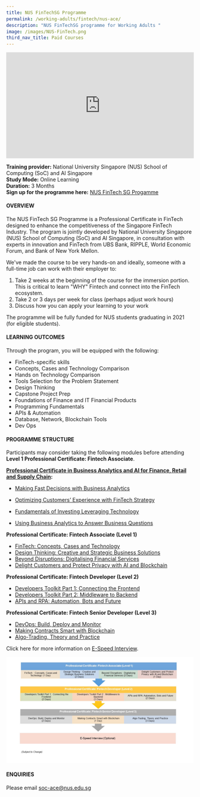 ```yaml
---
title: NUS FinTechSG Programme
permalink: /working-adults/fintech/nus-ace/
description: "NUS FinTechSG programme for Working Adults "
image: /images/NUS-FinTech.png
third_nav_title: Paid Courses
---
```

<div style="max-width: 1280px">
    <div
        style="
            height: 0;
            overflow: hidden;
            position: relative;
            padding-bottom: 56.25%;
        "
    >
        <iframe
            src="https://www.youtube.com/embed/cCoD7kQfiPk"
            height="720"
            width="1280"
            frameborder="0"
            title="YouTube video player"
            allow="accelerometer; autoplay; clipboard-write; encrypted-media; gyroscope; picture-in-picture"
            style="
                top: 0;
                left: 0;
                right: 0;
                bottom: 0;
                height: 100%;
                border: none;
                max-width: 100%;
                position: absolute;
            "
        ></iframe>
    </div>
</div>

**Training provider:** National University Singapore (NUS) School of Computing (SoC) and AI Singapore<br>
**Study Mode:** Online Learning   
**Duration:** 3 Months <br>
**Sign up for the programme here:** [NUS FinTech SG Progamme](https://ace.nus.edu.sg/nus-fintech-sg-programme/)

#### **OVERVIEW**

The NUS FinTech SG Programme is a Professional Certificate in FinTech designed to enhance the competitiveness of the Singapore FinTech Industry. The program is jointly developed by National University Singapore (NUS) School of Computing (SoC) and AI Singapore, in consultation with experts in innovation and FinTech from UBS Bank, RIPPLE, World Economic Forum, and Bank of New York Mellon.

We've made the course to be very hands-on and ideally, someone with a full-time job can work with their employer to:

1. Take 2 weeks at the beginning of the course for the immersion portion. This is critical to learn "WHY" Fintech and connect into the FinTech ecosystem.
2. Take 2 or 3 days per week for class (perhaps adjust work hours)
3. Discuss how you can apply your learning to your work

The programme will be fully funded for NUS students graduating in 2021 (for eligible students). 


#### **LEARNING OUTCOMES**
Through the program, you will be equipped with the following: 

* FinTech-specific skills
* Concepts, Cases and Technology Comparison
* Hands on Technology Comparison 
* Tools Selection for the Problem Statement 
* Design Thinking
* Capstone Project Prep 
* Foundations of Finance and IT 
Financial Products
* Programming Fundamentals 
* APIs & Automation 
* Database, Network, Blockchain Tools 
* Dev Ops

#### **PROGRAMME STRUCTURE**

Participants may consider taking the following modules before attending **Level 1 Professional Certificate: Fintech Associate**.

**[Professional Certificate in Business Analytics and AI for Finance, Retail and Supply Chain](https://ace.nus.edu.sg/professional-certificate-in-business-analytics-and-ai-for-finance-retail-and-supply-chain/):**<br>

* [Making Fast Decisions with Business Analytics ](https://ace.nus.edu.sg/event/making-fast-decisions-with-business-analytics/)

* [Optimizing Customers’ Experience with FinTech Strategy ](https://ace.nus.edu.sg/event/optimizing-customers-experience-with-fintech-strategy/)

* [Fundamentals of Investing Leveraging Technology](https://ace.nus.edu.sg/fundamentals-of-investing-leveraging-technology/)

* [Using Business Analytics to Answer Business Questions](https://ace.nus.edu.sg/using-business-analytics-to-answer-business-questions/)

**Professional Certificate: Fintech Associate (Level 1)**

* [FinTech: Concepts, Cases and Technology](https://ace.nus.edu.sg/event/fintech-concepts-cases-and-technology-e-learning/)
* [Design Thinking: Creative and Strategic Business Solutions](https://ace.nus.edu.sg/design-thinking-creative-and-strategic-business-solutions-e-learning/)
* [Beyond Disruptions: Digitalising Financial Services](https://ace.nus.edu.sg/event/beyond-disruptions-digitalising-financial-services-e-learning/)
* [Delight Customers and Protect Privacy with AI and Blockchain](https://ace.nus.edu.sg/event/delight-customers-and-protect-privacy-with-ai-and-blockchain-e-learning/)

**Professional Certificate: Fintech Developer (Level 2)**

* [Developers Toolkit Part 1: Connecting the Frontend](https://ace.nus.edu.sg/event/developers-toolkit-part-1-connecting-the-frontend-e-learning/)
* [Developers Toolkit Part 2: Middleware to Backend](https://ace.nus.edu.sg/event/developers-toolkit-part-2-middleware-to-backend-e-learning/)
* [APIs and RPA: Automation, Bots and Future](https://ace.nus.edu.sg/event/apis-and-rpa-automation-bots-and-future-e-learning/)

**Professional Certificate: Fintech Senior Developer (Level 3)**

* [DevOps: Build, Deploy and Monitor](https://ace.nus.edu.sg/devops-build-deploy-and-monitor-e-learning/)
* [Making Contracts Smart with Blockchain](https://ace.nus.edu.sg/event/making-contracts-smart-with-blockchain-e-learning/)
* [Algo-Trading, Theory and Practice](https://ace.nus.edu.sg/event/algo-trading-theory-and-practice-e-learning/)

Click here for more information on [E-Speed Interview](https://fintechlab.nus.edu.sg/e-speed-interview-for-graduating-fintech-sgus-trainee/).

![Training Roadmap for FinTechSG Programme](/images/Fintechsg-Training-Roadmap-espeed-Interview.jpeg)

#### **ENQUIRIES**
Please email [soc-ace@nus.edu.sg](mailto:soc-ace@nus.edu.sg)